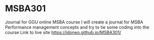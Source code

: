 # MSBA301
Journal for GGU online MSBA course
I will create a journal for MSBA Performance management concepts and try to tie some coding into the course
Link to live site
https://idoneo.github.io/MSBA301/
